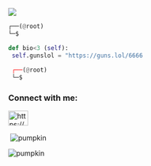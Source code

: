 
![](https://raw.githubusercontent.com/Sutil/Sutil/2b2fad3bf54522bb30c8c170591fc68ff51b69e6/github-contribution-grid-snake2.svg)

```python
┌──(@root)
└─$

def bio<3 (self):
 self.gunslol = "https://guns.lol/6666
  
 ┌──(@root) 
 └─$
```




<h3 align="left">Connect with me:</h3>
<p align="left">
<a href="https://discord.gg/https://discord.com/invite/Gg7DYtxzVf" target="blank"><img align="center" src="https://raw.githubusercontent.com/rahuldkjain/github-profile-readme-generator/master/src/images/icons/Social/discord.svg" alt="https://discord.com/invite/Gg7DYtxzVf" height="30" width="40" /></a>
</p>



<p>&nbsp;<img align="center" src="https://github-readme-stats.vercel.app/api?username=pumpkin&show_icons=true&locale=en" alt="pumpkin" /></p>

<p><img align="center" src="https://github-readme-streak-stats.herokuapp.com/?user=Pumskindepressionbeer&" alt="pumpkin" /></p>